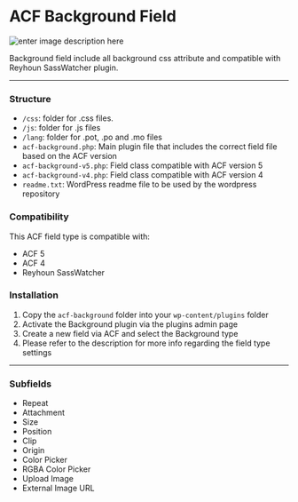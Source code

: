 # ACF Background Field
![enter image description here](http://reyhoun.com/lab/acf-background.png)

Background field include all background css attribute and compatible with Reyhoun SassWatcher plugin.

-----------------------

### Structure

* `/css`:  folder for .css files.
* `/js`: folder for .js files
* `/lang`: folder for .pot, .po and .mo files
* `acf-background.php`: Main plugin file that includes the correct field file based on the ACF version
* `acf-background-v5.php`: Field class compatible with ACF version 5 
* `acf-background-v4.php`: Field class compatible with ACF version 4
* `readme.txt`: WordPress readme file to be used by the wordpress repository

### Compatibility

This ACF field type is compatible with:
* ACF 5
* ACF 4
* Reyhoun SassWatcher

### Installation

1. Copy the `acf-background` folder into your `wp-content/plugins` folder
2. Activate the Background plugin via the plugins admin page
3. Create a new field via ACF and select the Background type
4. Please refer to the description for more info regarding the field type settings

-----------------------

### Subfields
* Repeat
* Attachment
* Size
* Position
* Clip
* Origin
* Color Picker
* RGBA Color Picker
* Upload Image
* External Image URL